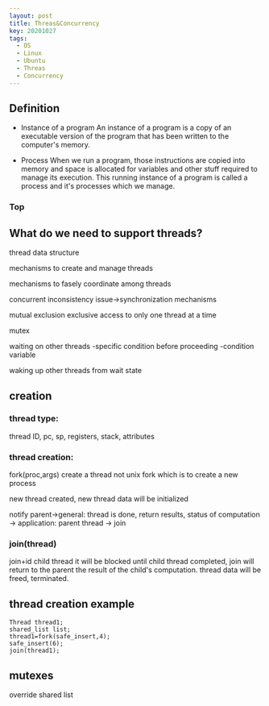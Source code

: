 ```yaml
---
layout: post
title: Threas&Concurrency
key: 20201027
tags:
  - OS
  - Linux
  - Ubuntu
  - Threas
  - Concurrency
---
```


## Definition

* Instance of a program
An instance of a program is a copy of an executable version of the program that has been written to the computer's memory. 

* Process
When we run a program, those instructions are copied into memory and space is allocated for variables and other stuff required to manage its execution. This running instance of a program is called a process and it's processes which we manage.

### Top

<!--more-->

## What do we need to support threads?

thread data structure

mechanisms to create and manage threads

mechanisms to fasely coordinate among threads


concurrent inconsistency issue->synchronization mechanisms

mutual exclusion
exclusive access to only one thread at a time

mutex

waiting on other threads
-specific condition before proceeding
-condition variable

waking up other threads from wait state


## creation

### thread type:
thread ID, pc, sp, registers, stack, attributes

### thread creation:
fork(proc,args)
create a thread
not unix fork which is to create a new process

new thread created, new thread data will be initialized

notify parent->general: thread is done, return results, status of computation -> application: parent thread -> join
### join(thread)
join+id child thread
it will be blocked until child thread completed, join will return to the parent the result of the child's computation. thread data will be freed, terminated. 



## thread creation example
```
Thread thread1;
shared_list list;
thread1=fork(safe_insert,4);
safe_insert(6);
join(thread1);
```




## mutexes
override shared list
















